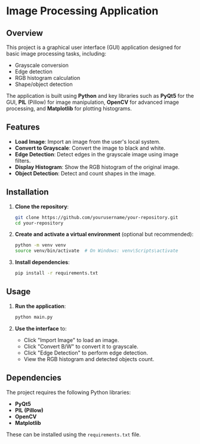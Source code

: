 # Image Processing Application

## Overview

This project is a graphical user interface (GUI) application designed for basic image processing tasks, including:
- Grayscale conversion
- Edge detection
- RGB histogram calculation
- Shape/object detection

The application is built using **Python** and key libraries such as **PyQt5** for the GUI, **PIL** (Pillow) for image manipulation, **OpenCV** for advanced image processing, and **Matplotlib** for plotting histograms.

## Features

- **Load Image**: Import an image from the user's local system.
- **Convert to Grayscale**: Convert the image to black and white.
- **Edge Detection**: Detect edges in the grayscale image using image filters.
- **Display Histogram**: Show the RGB histogram of the original image.
- **Object Detection**: Detect and count shapes in the image.

## Installation

1. **Clone the repository**:
    ```bash
    git clone https://github.com/yourusername/your-repository.git
    cd your-repository
    ```

2. **Create and activate a virtual environment** (optional but recommended):
    ```bash
    python -m venv venv
    source venv/bin/activate  # On Windows: venv\Scripts\activate
    ```

3. **Install dependencies**:
    ```bash
    pip install -r requirements.txt
    ```

## Usage

1. **Run the application**:
    ```bash
    python main.py
    ```

2. **Use the interface** to:
   - Click "Import Image" to load an image.
   - Click "Convert B/W" to convert it to grayscale.
   - Click "Edge Detection" to perform edge detection.
   - View the RGB histogram and detected objects count.

## Dependencies

The project requires the following Python libraries:
- **PyQt5**
- **PIL (Pillow)**
- **OpenCV**
- **Matplotlib**

These can be installed using the `requirements.txt` file.

